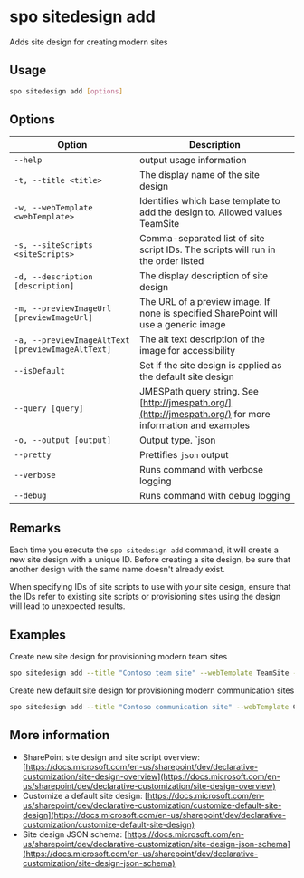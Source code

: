 # spo sitedesign add

Adds site design for creating modern sites

## Usage

```sh
spo sitedesign add [options]
```

## Options

Option|Description
------|-----------
`--help`|output usage information
`-t, --title <title>`|The display name of the site design
`-w, --webTemplate <webTemplate>`|Identifies which base template to add the design to. Allowed values TeamSite|CommunicationSite
`-s, --siteScripts <siteScripts>`|Comma-separated list of site script IDs. The scripts will run in the order listed
`-d, --description [description]`|The display description of site design
`-m, --previewImageUrl [previewImageUrl]`|The URL of a preview image. If none is specified SharePoint will use a generic image
`-a, --previewImageAltText [previewImageAltText]`|The alt text description of the image for accessibility
`--isDefault`|Set if the site design is applied as the default site design
`--query [query]`|JMESPath query string. See [http://jmespath.org/](http://jmespath.org/) for more information and examples
`-o, --output [output]`|Output type. `json|text`. Default `text`
`--pretty`|Prettifies `json` output
`--verbose`|Runs command with verbose logging
`--debug`|Runs command with debug logging

## Remarks

Each time you execute the `spo sitedesign add` command, it will create a new site design with a unique ID. Before creating a site design, be sure that another design with the same name doesn't already exist.

When specifying IDs of site scripts to use with your site design, ensure that the IDs refer to existing site scripts or provisioning sites using the design will lead to unexpected results.

## Examples

Create new site design for provisioning modern team sites

```sh
spo sitedesign add --title "Contoso team site" --webTemplate TeamSite --siteScripts "19b0e1b2-e3d1-473f-9394-f08c198ef43e,b2307a39-e878-458b-bc90-03bc578531d6"
```

Create new default site design for provisioning modern communication sites

```sh
spo sitedesign add --title "Contoso communication site" --webTemplate CommunicationSite --siteScripts "19b0e1b2-e3d1-473f-9394-f08c198ef43e" --isDefault
```

## More information

- SharePoint site design and site script overview: [https://docs.microsoft.com/en-us/sharepoint/dev/declarative-customization/site-design-overview](https://docs.microsoft.com/en-us/sharepoint/dev/declarative-customization/site-design-overview)
- Customize a default site design: [https://docs.microsoft.com/en-us/sharepoint/dev/declarative-customization/customize-default-site-design](https://docs.microsoft.com/en-us/sharepoint/dev/declarative-customization/customize-default-site-design)
- Site design JSON schema: [https://docs.microsoft.com/en-us/sharepoint/dev/declarative-customization/site-design-json-schema](https://docs.microsoft.com/en-us/sharepoint/dev/declarative-customization/site-design-json-schema)
